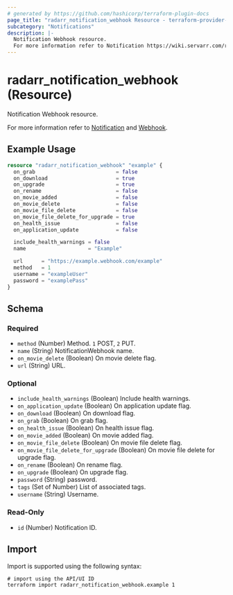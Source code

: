 ```yaml
---
# generated by https://github.com/hashicorp/terraform-plugin-docs
page_title: "radarr_notification_webhook Resource - terraform-provider-radarr"
subcategory: "Notifications"
description: |-
  Notification Webhook resource.
  For more information refer to Notification https://wiki.servarr.com/radarr/settings#connect and Webhook https://wiki.servarr.com/radarr/supported#webhook.
---
```


# radarr_notification_webhook (Resource)

<!-- subcategory:Notifications -->Notification Webhook resource.
For more information refer to [Notification](https://wiki.servarr.com/radarr/settings#connect) and [Webhook](https://wiki.servarr.com/radarr/supported#webhook).

## Example Usage

```terraform
resource "radarr_notification_webhook" "example" {
  on_grab                          = false
  on_download                      = true
  on_upgrade                       = true
  on_rename                        = false
  on_movie_added                   = false
  on_movie_delete                  = false
  on_movie_file_delete             = false
  on_movie_file_delete_for_upgrade = true
  on_health_issue                  = false
  on_application_update            = false

  include_health_warnings = false
  name                    = "Example"

  url      = "https://example.webhook.com/example"
  method   = 1
  username = "exampleUser"
  password = "examplePass"
}
```

<!-- schema generated by tfplugindocs -->
## Schema

### Required

- `method` (Number) Method. `1` POST, `2` PUT.
- `name` (String) NotificationWebhook name.
- `on_movie_delete` (Boolean) On movie delete flag.
- `url` (String) URL.

### Optional

- `include_health_warnings` (Boolean) Include health warnings.
- `on_application_update` (Boolean) On application update flag.
- `on_download` (Boolean) On download flag.
- `on_grab` (Boolean) On grab flag.
- `on_health_issue` (Boolean) On health issue flag.
- `on_movie_added` (Boolean) On movie added flag.
- `on_movie_file_delete` (Boolean) On movie file delete flag.
- `on_movie_file_delete_for_upgrade` (Boolean) On movie file delete for upgrade flag.
- `on_rename` (Boolean) On rename flag.
- `on_upgrade` (Boolean) On upgrade flag.
- `password` (String) password.
- `tags` (Set of Number) List of associated tags.
- `username` (String) Username.

### Read-Only

- `id` (Number) Notification ID.

## Import

Import is supported using the following syntax:

```shell
# import using the API/UI ID
terraform import radarr_notification_webhook.example 1
```
